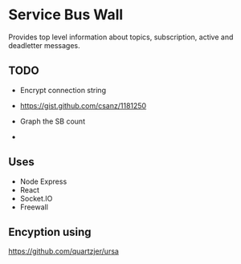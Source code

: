 # Service Bus Wall

Provides top level information about topics, subscription, active and deadletter messages.

## TODO

+ Encrypt connection string
+ https://gist.github.com/csanz/1181250

+ Graph the SB count
+ 

## Uses

+ Node Express
+ React
+ Socket.IO
+ Freewall

## Encyption using

https://github.com/quartzjer/ursa

